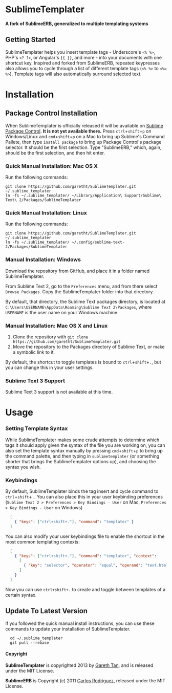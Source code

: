 SublimeTemplater
===
**A fork of SublimeERB, generalized to multiple templating systems**

## Getting Started
SublimeTemplater helps you insert template tags - Underscore's `<% %>`, PHP's `<? ?>`, or Angular's `{{ }}`, and more - into your documents with one shortcut key. Inspired and forked from SublimeERB, repeated keypresses also allows you to cycle through a list of different template tags (`<% %>` to `<%= %>`). Template tags will also automatically surround selected text.

# Installation
## Package Control Installation
When SublimeTemplater is officially released it will be available on [Sublime Package Control](https://sublime.wbond.net/). **It is not yet available there.** Press `ctrl`+`shift`+`p` on Windows/Linux and `cmd`+`shift`+`p` on a Mac to bring up Sublime's Command Pallete, then type `install package` to bring up Package Control's package selector. It should be the first selection. Type "SublimeERB," which, again, should be the first selection, and then hit enter.

### Quick Manual Installation: Mac OS X
Run the following commands:
````
git clone https://github.com/garetht/SublimeTemplater.git ~/.sublime_templater
ln -fs ~/.sublime_templater/ ~/Library/Application\ Support/Sublime\ Text\ 2/Packages/SublimeTemplater
````

### Quick Manual Installation: Linux
Run the following commands:
````
git clone https://github.com/garetht/SublimeTemplater.git ~/.sublime_templater
ln -fs ~/.sublime_templater/ ~/.config/sublime-text-2/Packages/SublimeTemplater
````

### Manual Installation: Windows
Download the repository from GitHub, and place it in a folder named SublimeTemplater.

From Sublime Text 2, go to the `Preferences` menu, and from there select `Browse Packages`. Copy the SublimeTemplater folder into that directory.

By default, that directory, the Sublime Text packages directory, is located at `C:\Users\USERNAME\AppData\Roaming\Sublime Text 2\Packages`, where `USERNAME` is the user name on your Windows machine.


### Manual Installation: Mac OS X and Linux
1. Clone the repository with `git clone https://github.com/garetht/SublimeTemplater.git`
2. Move the repository to the Packages directory of Sublime Text, or make a symbolic link to it.

By default, the shortcut to toggle templates is bound to `ctrl`+`shift`+`.`, but you can change this in your user settings.

### Sublime Text 3 Support

Sublime Text 3 support is not available at this time.


# Usage

### Setting Template Syntax
While SublimeTemplater makes some crude attempts to determine which tags it should apply given the syntax of the file you are working on, you can also set the template syntax manually by pressing `cmd`+`shift`+`p` to bring up the command palette, and then typing in `sublimetemplater` (or something shorter that brings the SublimeTemplater options up), and choosing the syntax you wish.

### Keybindings

By default, SublimeTemplater binds the tag insert and cycle command to `ctrl`+`shift`+`.`. You can also place this in your user keybinding preferences (`Sublime Text 2 > Preferences > Key Bindings - User` on Mac, `Preferences > Key Bindings - User` on Windows)

```json
  [
    { "keys": ["ctrl+shift+."], "command": "templater" }
  ]
```

You can also modify your user keybindings file to enable the shortcut in the most common templating contexts:

```json
  [
    { "keys": ["ctrl+shift+."], "command": "templater", "context":
      [
        { "key": "selector", "operator": "equal", "operand": "text.html.ruby, text.haml, source.yaml, source.css, source.scss, source.js, source.coffee" }
      ]
    }
  ]
```

Now you can use `ctrl+shift+.` to create and toggle between templates of a certain syntax.

## Update To Latest Version

If you followed the quick manual install instructions, you can use these commands to update your installation of SublimeTemplater.

```
  cd ~/.sublime_templater
  git pull --rebase
```

#### Copyright
**SublimeTemplater** is copyrighted 2013 by [Gareth Tan](http://garethtan.com), and is released under the MIT License.

**SublimeERB** is Copyright (c) 2011 [Carlos Rodriguez](http://eddorre.com), released under the MIT License.
